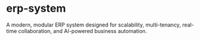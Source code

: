 # erp-system
A modern, modular ERP system designed for scalability, multi-tenancy, real-time collaboration, and AI-powered business automation.
